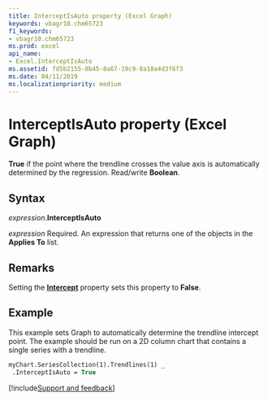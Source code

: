 ```yaml
---
title: InterceptIsAuto property (Excel Graph)
keywords: vbagr10.chm65723
f1_keywords:
- vbagr10.chm65723
ms.prod: excel
api_name:
- Excel.InterceptIsAuto
ms.assetid: fd5b2155-8b45-8a67-19c9-8a18a4d3f6f3
ms.date: 04/11/2019
ms.localizationpriority: medium
---
```



# InterceptIsAuto property (Excel Graph)

**True** if the point where the trendline crosses the value axis is automatically determined by the regression. Read/write **Boolean**.

## Syntax

_expression_.**InterceptIsAuto**

_expression_ Required. An expression that returns one of the objects in the **Applies To** list.

## Remarks

Setting the **[Intercept](Excel.Intercept.md)** property sets this property to **False**.


## Example

This example sets Graph to automatically determine the trendline intercept point. The example should be run on a 2D column chart that contains a single series with a trendline.


```vb
myChart.SeriesCollection(1).Trendlines(1) _ 
 .InterceptIsAuto = True
```

[!include[Support and feedback](~/includes/feedback-boilerplate.md)]